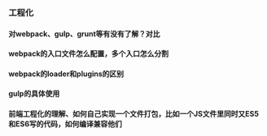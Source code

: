 ### 工程化

#### 对webpack、gulp、grunt等有没有了解？对比

#### webpack的入口文件怎么配置，多个入口怎么分割

#### webpack的loader和plugins的区别

#### gulp的具体使用

#### 前端工程化的理解、如何自己实现一个文件打包，比如一个JS文件里同时又ES5 和ES6写的代码，如何编译兼容他们

